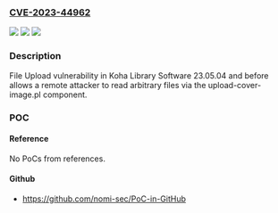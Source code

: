 ### [CVE-2023-44962](https://cve.mitre.org/cgi-bin/cvename.cgi?name=CVE-2023-44962)
![](https://img.shields.io/static/v1?label=Product&message=n%2Fa&color=blue)
![](https://img.shields.io/static/v1?label=Version&message=n%2Fa&color=blue)
![](https://img.shields.io/static/v1?label=Vulnerability&message=n%2Fa&color=brighgreen)

### Description

File Upload vulnerability in Koha Library Software 23.05.04 and before allows a remote attacker to read arbitrary files via the upload-cover-image.pl component.

### POC

#### Reference
No PoCs from references.

#### Github
- https://github.com/nomi-sec/PoC-in-GitHub

